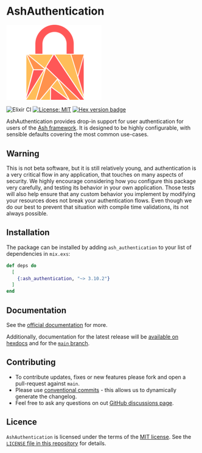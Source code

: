 # AshAuthentication

<img src="https://github.com/ash-project/ash/blob/main/logos/ash-auth-logo.svg?raw=true" alt="Ash Authentication Logo" width="250"/>

![Elixir CI](https://github.com/team-alembic/ash_authentication/workflows/Elixir%20Library/badge.svg)
[![License: MIT](https://img.shields.io/badge/License-MIT-yellow.svg)](https://opensource.org/licenses/MIT)
[![Hex version badge](https://img.shields.io/hexpm/v/ash_authentication.svg)](https://hex.pm/packages/ash_authentication)

AshAuthentication provides drop-in support for user authentication for users of
the [Ash framework](https://ash-hq.org).  It is designed to be highly
configurable, with sensible defaults covering the most common use-cases.

## Warning

This is not beta software, but it is still relatively young, and authentication is a very critical flow in any application, that touches on many aspects of security. We highly encourage considering how you configure this package very carefully, and testing its behavior in your own application. Those tests will also help ensure that any custom behavior you implement by modifying your resources does not break your authentication flows. Even though we do our best to prevent that situation with compile time validations, its not always possible.

## Installation

The package can be installed by adding `ash_authentication` to your list of
dependencies in `mix.exs`:

```elixir
def deps do
  [
    {:ash_authentication, "~> 3.10.2"}
  ]
end
```

## Documentation

See the [official documentation](https://ash-hq.org/docs/guides/ash_authentication/latest/tutorials/getting-started-with-authentication) for more.

Additionally, documentation for the latest release will be [available on
hexdocs](https://hexdocs.pm/ash_authentication) and for the [`main`
branch](https://team-alembic.github.io/ash_authentication).

## Contributing

  * To contribute updates, fixes or new features please fork and open a
    pull-request against `main`.
  * Please use [conventional
    commits](https://www.conventionalcommits.org/en/v1.0.0/) - this allows us to
    dynamically generate the changelog.
  * Feel free to ask any questions on out [GitHub discussions
    page](https://github.com/team-alembic/ash_authentication/discussions).

## Licence

`AshAuthentication` is licensed under the terms of the [MIT
license](https://opensource.org/licenses/MIT).  See the [`LICENSE` file in this
repository](https://github.com/team-alembic/ash_authentication/blob/main/LICENSE)
for details.
